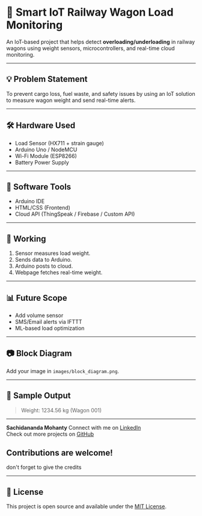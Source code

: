 # 🚆 Smart IoT Railway Wagon Load Monitoring

An IoT-based project that helps detect **overloading/underloading** in railway wagons using weight sensors, microcontrollers, and real-time cloud monitoring.

---

## 💡 Problem Statement
To prevent cargo loss, fuel waste, and safety issues by using an IoT solution to measure wagon weight and send real-time alerts.

---

## 🛠 Hardware Used
- Load Sensor (HX711 + strain gauge)
- Arduino Uno / NodeMCU
- Wi-Fi Module (ESP8266)
- Battery Power Supply

---

## 🧰 Software Tools
- Arduino IDE
- HTML/CSS (Frontend)
- Cloud API (ThingSpeak / Firebase / Custom API)

---

## 📶 Working
1. Sensor measures load weight.
2. Sends data to Arduino.
3. Arduino posts to cloud.
4. Webpage fetches real-time weight.

---


## 📊 Future Scope
- Add volume sensor
- SMS/Email alerts via IFTTT
- ML-based load optimization

---

## 📷 Block Diagram
Add your image in `images/block_diagram.png`.

---

## 🧪 Sample Output
> Weight: 1234.56 kg (Wagon 001)

---

**Sachidananda Mohanty** 
Connect with me on [LinkedIn](https://linkedin.com/in/sachidananda-mohanty-2217as)  
Check out more projects on [GitHub](https://github.com/SA-chin-2003)

## Contributions are welcome!
don't forget to give the credits

---

## 📃 License

This project is open source and available under the [MIT License](LICENSE).
